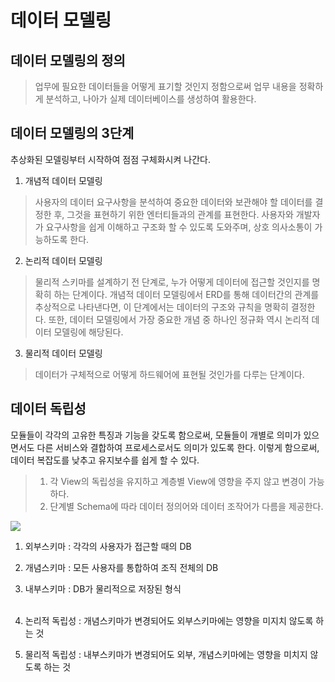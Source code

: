 # 데이터 모델링

## 데이터 모델링의 정의
> 업무에 필요한 데이터들을 어떻게 표기할 것인지 정함으로써 업무 내용을 정확하게 분석하고, 나아가 실제 데이터베이스를 생성하여 활용한다.

## 데이터 모델링의 3단계
추상화된 모델링부터 시작하여 점점 구체화시켜 나간다.
1. 개념적 데이터 모델링
> 사용자의 데이터 요구사항을 분석하여 중요한 데이터와 보관해야 할 데이터를 결정한 후, 그것을 표현하기 위한 엔터티들과의 관계를 표현한다.
사용자와 개발자가 요구사항을 쉽게 이해하고 구조화 할 수 있도록 도와주며, 상호 의사소통이 가능하도록 한다. <br>
2. 논리적 데이터 모델링
> 물리적 스키마를 설계하기 전 단계로, 누가 어떻게 데이터에 접근할 것인지를 명확히 하는 단계이다. 개념적 데이터 모델링에서 ERD를 통해 데이터간의 관계를
추상적으로 나타낸다면, 이 단계에서는 데이터의 구조와 규칙을 명확히 결정한다. 또한, 데이터 모델링에서 가장 중요한 개념 중 하나인 정규화 역시 논리적 
데이터 모델링에 해당된다. <br>
3. 물리적 데이터 모델링
> 데이터가 구체적으로 어떻게 하드웨어에 표현될 것인가를 다루는 단계이다. <br>

## 데이터 독립성
모듈들이 각각의 고유한 특징과 기능을 갖도록 함으로써, 모듈들이 개별로 의미가 있으면서도 다른 서비스와 결합하여 프로세스로서도 의미가 있도록 한다. 
이렇게 함으로써, 데이터 복잡도를 낮추고 유지보수를 쉽게 할 수 있다.
> 1. 각 View의 독립성을 유지하고 계층별 View에 영향을 주지 않고 변경이 가능하다.<br>
> 2. 단계별 Schema에 따라 데이터 정의어와 데이터 조작어가 다름을 제공한다. <br>

<img src="https://t1.daumcdn.net/cfile/tistory/9983FE405BF834A511">

1. 외부스키마 : 각각의 사용자가 접근할 때의 DB<br>
2. 개념스키마 : 모든 사용자를 통합하여 조직 전체의 DB <br>
3. 내부스키마 : DB가 물리적으로 저장된 형식<br><br>

1. 논리적 독립성 : 개념스키마가 변경되어도 외부스키마에는 영향을 미지치 않도록 하는 것<br>
2. 물리적 독립성 : 내부스키마가 변경되어도 외부, 개념스키마에는 영향을 미치지 않도록 하는 것<br>

